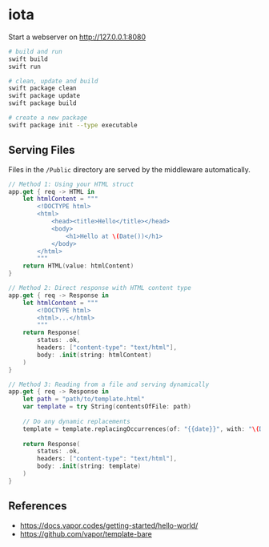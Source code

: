 # iota

Start a webserver on http://127.0.0.1:8080

```bash
# build and run
swift build
swift run

# clean, update and build
swift package clean
swift package update
swift package build

# create a new package
swift package init --type executable
```

## Serving Files

Files in the `/Public` directory are served by the middleware automatically.

```swift
// Method 1: Using your HTML struct
app.get { req -> HTML in
    let htmlContent = """
        <!DOCTYPE html>
        <html>
            <head><title>Hello</title></head>
            <body>
                <h1>Hello at \(Date())</h1>
            </body>
        </html>
        """
    return HTML(value: htmlContent)
}

// Method 2: Direct response with HTML content type
app.get { req -> Response in
    let htmlContent = """
        <!DOCTYPE html>
        <html>...</html>
        """
    return Response(
        status: .ok,
        headers: ["content-type": "text/html"],
        body: .init(string: htmlContent)
    )
}

// Method 3: Reading from a file and serving dynamically
app.get { req -> Response in
    let path = "path/to/template.html"
    var template = try String(contentsOfFile: path)
    
    // Do any dynamic replacements
    template = template.replacingOccurrences(of: "{{date}}", with: "\(Date())")
    
    return Response(
        status: .ok,
        headers: ["content-type": "text/html"],
        body: .init(string: template)
    )
}
```

## References

- https://docs.vapor.codes/getting-started/hello-world/
- https://github.com/vapor/template-bare